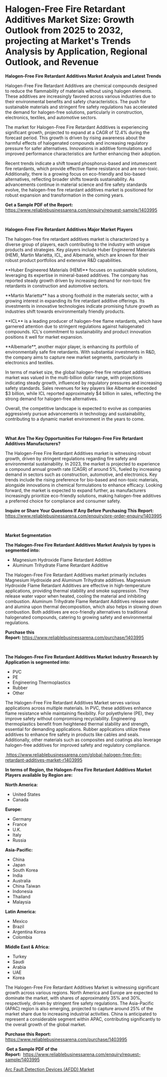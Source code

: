 <p><h1>Halogen-Free Fire Retardant Additives Market Size: Growth Outlook from 2025 to 2032, projecting at Market's Trends Analysis by Application, Regional Outlook, and Revenue</h1></p><p><strong>Halogen-Free Fire Retardant Additives Market Analysis and Latest Trends</strong></p>
<p><p>Halogen-Free Fire Retardant Additives are chemical compounds designed to reduce the flammability of materials without using halogen elements. These additives are increasingly favored across various industries due to their environmental benefits and safety characteristics. The push for sustainable materials and stringent fire safety regulations has accelerated the demand for halogen-free solutions, particularly in construction, electronics, textiles, and automotive sectors.</p><p>The market for Halogen-Free Fire Retardant Additives is experiencing significant growth, projected to expand at a CAGR of 12.4% during the forecast period. This growth is driven by rising awareness about the harmful effects of halogenated compounds and increasing regulatory pressure for safer alternatives. Innovations in additive formulations and improved performance characteristics are further enhancing their adoption.</p><p>Recent trends indicate a shift toward phosphorus-based and intumescent fire retardants, which provide effective flame resistance and are non-toxic. Additionally, there is a growing focus on eco-friendly and bio-based alternatives, reflecting broader shifts towards sustainability. As advancements continue in material science and fire safety standards evolve, the halogen-free fire retardant additives market is positioned for robust expansion and transformation in the coming years.</p></p>
<p><strong>Get a Sample PDF of the Report:&nbsp;</strong> <a href="https://www.reliablebusinessarena.com/enquiry/request-sample/1403995?utm_campaign=2793&utm_medium=2&utm_source=Github&utm_content=ia&utm_term=28032025&utm_id=halogen-free-fire-retardant-additives">https://www.reliablebusinessarena.com/enquiry/request-sample/1403995</a></p>
<p>&nbsp;</p>
<p><strong>Halogen-Free Fire Retardant Additives Major Market Players</strong></p>
<p><p>The halogen-free fire retardant additives market is characterized by a diverse group of players, each contributing to the industry with unique products and strategies. Key players include Huber Engineered Materials (HEM), Martin Marietta, ICL, and Albemarle, which are known for their robust product portfolios and extensive R&D capabilities.</p><p>**Huber Engineered Materials (HEM)** focuses on sustainable solutions, leveraging its expertise in mineral-based additives. The company has reported steady growth driven by increasing demand for non-toxic fire retardants in construction and automotive sectors.</p><p>**Martin Marietta** has a strong foothold in the materials sector, with a growing interest in expanding its fire retardant additive offerings. Its investments in innovative technologies indicate promising future growth as industries shift towards environmentally friendly products.</p><p>**ICL** is a leading producer of halogen-free flame retardants, which have garnered attention due to stringent regulations against halogenated compounds. ICL's commitment to sustainability and product innovation positions it well for market expansion.</p><p>**Albemarle**, another major player, is enhancing its portfolio of environmentally safe fire retardants. With substantial investments in R&D, the company aims to capture new market segments, particularly in electronics and textiles.</p><p>In terms of market size, the global halogen-free fire retardant additives market was valued in the multi-billion dollar range, with projections indicating steady growth, influenced by regulatory pressures and increasing safety standards. Sales revenues for key players like Albemarle exceeded $3 billion, while ICL reported approximately $4 billion in sales, reflecting the strong demand for halogen-free alternatives.</p><p>Overall, the competitive landscape is expected to evolve as companies aggressively pursue advancements in technology and sustainability, contributing to a dynamic market environment in the years to come.</p></p>
<p>&nbsp;</p>
<p><strong>What Are The Key Opportunities For Halogen-Free Fire Retardant Additives Manufacturers?</strong></p>
<p><p>The Halogen-Free Fire Retardant Additives market is witnessing robust growth, driven by stringent regulations regarding fire safety and environmental sustainability. In 2023, the market is projected to experience a compound annual growth rate (CAGR) of around 5%, fueled by increasing demand in sectors such as construction, automotive, and electronics. Key trends include the rising preference for bio-based and non-toxic materials, alongside innovations in chemical formulations to enhance efficacy. Looking forward, the market is expected to expand further, as manufacturers increasingly prioritize eco-friendly solutions, making halogen-free additives a preferred choice for compliance and consumer safety.</p></p>
<p><strong>Inquire or Share Your Questions If Any Before Purchasing This Report:</strong> <a href="https://www.reliablebusinessarena.com/enquiry/pre-order-enquiry/1403995?utm_campaign=2793&utm_medium=2&utm_source=Github&utm_content=ia&utm_term=28032025&utm_id=halogen-free-fire-retardant-additives">https://www.reliablebusinessarena.com/enquiry/pre-order-enquiry/1403995</a></p>
<p>&nbsp;</p>
<p><strong>Market Segmentation</strong></p>
<p><strong>The Halogen-Free Fire Retardant Additives Market Analysis by types is segmented into:</strong></p>
<p><ul><li>Magnesium Hydroxide Flame Retardant Additive</li><li>Aluminum Trihydrate Flame Retardant Additive</li></ul></p>
<p><p>The Halogen-Free Fire Retardant Additives market primarily includes Magnesium Hydroxide and Aluminum Trihydrate additives. Magnesium Hydroxide Flame Retardant Additives are effective in high-temperature applications, providing thermal stability and smoke suppression. They release water vapor when heated, cooling the material and inhibiting combustion. Aluminum Trihydrate Flame Retardant Additives release water and alumina upon thermal decomposition, which also helps in slowing down combustion. Both additives are eco-friendly alternatives to traditional halogenated compounds, catering to growing safety and environmental regulations.</p></p>
<p><strong>Purchase this Report:&nbsp;</strong><a href="https://www.reliablebusinessarena.com/purchase/1403995?utm_campaign=2793&utm_medium=2&utm_source=Github&utm_content=ia&utm_term=28032025&utm_id=halogen-free-fire-retardant-additives">https://www.reliablebusinessarena.com/purchase/1403995</a></p>
<p>&nbsp;</p>
<p><strong>The Halogen-Free Fire Retardant Additives Market Industry Research by Application is segmented into:</strong></p>
<p><ul><li>PVC</li><li>PE</li><li>Engineering Thermoplastics</li><li>Rubber</li><li>Other</li></ul></p>
<p><p>The Halogen-Free Fire Retardant Additives Market serves various applications across multiple materials. In PVC, these additives enhance flame resistance while maintaining flexibility. For polyethylene (PE), they improve safety without compromising recyclability. Engineering thermoplastics benefit from heightened thermal stability and strength, essential for demanding applications. Rubber applications utilize these additives to enhance fire safety in products like cables and seals. Additionally, other materials such as composites and coatings also leverage halogen-free additives for improved safety and regulatory compliance.</p></p>
<p><a href="https://www.reliablebusinessarena.com/global-halogen-free-fire-retardant-additives-market-r1403995?utm_campaign=2793&utm_medium=2&utm_source=Github&utm_content=ia&utm_term=28032025&utm_id=halogen-free-fire-retardant-additives">&nbsp;https://www.reliablebusinessarena.com/global-halogen-free-fire-retardant-additives-market-r1403995</a></p>
<p><strong>In terms of Region, the Halogen-Free Fire Retardant Additives Market Players available by Region are:</strong></p>
<p>
    <p> <strong> North America: </strong>
        <ul>
            <li>United States</li>
            <li>Canada</li>
        </ul>
        </p> 
    <p> <strong> Europe: </strong>
        <ul>
            <li>Germany</li>
            <li>France</li>
            <li>U.K.</li>
            <li>Italy</li>
            <li>Russia</li>
        </ul>
        </p> 
    <p> <strong> Asia-Pacific: </strong>
        <ul>
            <li>China</li>
            <li>Japan</li>
            <li>South Korea</li>
            <li>India</li>
            <li>Australia</li>
            <li>China Taiwan</li>
            <li>Indonesia</li>
            <li>Thailand</li>
            <li>Malaysia</li>
        </ul>
        </p> 
    <p> <strong> Latin America: </strong>
        <ul>
            <li>Mexico</li>
            <li>Brazil</li>
            <li>Argentina Korea</li>
            <li>Colombia</li>
        </ul>
        </p> 
    <p> <strong> Middle East & Africa: </strong>
        <ul>
            <li>Turkey</li>
            <li>Saudi</li>
            <li>Arabia</li>
            <li>UAE</li>
            <li>Korea</li>
        </ul>
    </p>
    </p>
<p><p>The Halogen-Free Fire Retardant Additives Market is witnessing significant growth across various regions. North America and Europe are expected to dominate the market, with shares of approximately 35% and 30%, respectively, driven by stringent fire safety regulations. The Asia-Pacific (APAC) region is also emerging, projected to capture around 25% of the market share due to increasing industrial activities. China is anticipated to represent a considerable segment within APAC, contributing significantly to the overall growth of the global market.</p></p>
<p><strong>Purchase this Report: </strong><a href="https://www.reliablebusinessarena.com/purchase/1403995?utm_campaign=2793&utm_medium=2&utm_source=Github&utm_content=ia&utm_term=28032025&utm_id=halogen-free-fire-retardant-additives">https://www.reliablebusinessarena.com/purchase/1403995</a></p>
<p>&nbsp;<strong>Get a Sample PDF of the Report:&nbsp;&nbsp;</strong><a href="https://www.reliablebusinessarena.com/enquiry/request-sample/1403995?utm_campaign=2793&utm_medium=2&utm_source=Github&utm_content=ia&utm_term=28032025&utm_id=halogen-free-fire-retardant-additives">https://www.reliablebusinessarena.com/enquiry/request-sample/1403995</a></p>
<p><strong></strong></p>
<p><p><a href="https://github.com/berbelsagwan/Market-Research-Report-List-1/blob/main/arc-fault-detection-devices-afdd-market.md?utm_campaign=2793&utm_medium=2&utm_source=Github&utm_content=ia&utm_term=28032025&utm_id=halogen-free-fire-retardant-additives">Arc Fault Detection Devices (AFDD) Market</a></p></p>